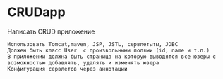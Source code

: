# CRUDapp
Написать CRUD приложение

    Использовать Tomcat,maven, JSP, JSTL, сервлетыты, JDBC
    Должен быть класс User  с произвольными полями (id, name и т.п.)
    В приложении должна быть страница на которую выводятся все юзеры с возможностью добавлять, удалять и изменять юзера
    Конфигурация сервлетов через аннотации
